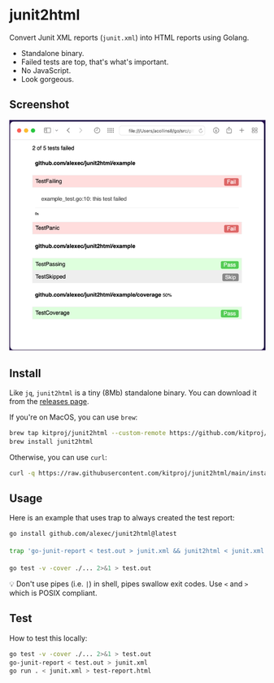 # junit2html

Convert Junit XML reports (`junit.xml`) into HTML reports using Golang.

* Standalone binary.
* Failed tests are top, that's what's important.
* No JavaScript.
* Look gorgeous.

## Screenshot

![screenshot](screenshot.png)

## Install

Like `jq`, `junit2html` is a tiny (8Mb) standalone binary. You can download it from the [releases page](https://github.com/kitproj/junit2html/releases/latest).

If you're on MacOS, you can use `brew`:

```bash
brew tap kitproj/junit2html --custom-remote https://github.com/kitproj/junit2html
brew install junit2html
```

Otherwise, you can use `curl`:

```bash
curl -q https://raw.githubusercontent.com/kitproj/junit2html/main/install.sh | sh
```

## Usage

Here is an example that uses trap to always created the test report:

```bash
go install github.com/alexec/junit2html@latest

trap 'go-junit-report < test.out > junit.xml && junit2html < junit.xml > test-report.html' EXIT

go test -v -cover ./... 2>&1 > test.out
```

💡 Don't use pipes (i.e. `|`) in shell, pipes swallow exit codes. Use `<` and `>` which is POSIX compliant.

## Test

How to test this locally:

```bash
go test -v -cover ./... 2>&1 > test.out
go-junit-report < test.out > junit.xml 
go run . < junit.xml > test-report.html 
```
